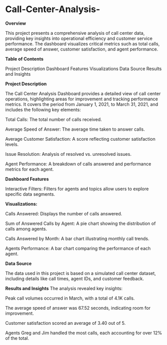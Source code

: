 # Call-Center-Analysis-

**Overview**

This project presents a comprehensive analysis of call center data, providing key insights into operational efficiency and customer service performance. The dashboard visualizes critical metrics such as total calls, average speed of answer, customer satisfaction, and agent performance.

**Table of Contents**

Project Description
Dashboard Features
Visualizations
Data Source
Results and Insights

**Project Description**

The Call Center Analysis Dashboard provides a detailed view of call center operations, highlighting areas for improvement and tracking performance metrics. It covers the period from January 1, 2021, to March 31, 2021, and includes the following key elements:

Total Calls:  The total number of calls received.

Average Speed of Answer: The average time taken to answer calls.

Average Customer Satisfaction: A score reflecting customer satisfaction levels.

Issue Resolution: Analysis of resolved vs. unresolved issues.

Agent Performance: A breakdown of calls answered and performance metrics for each agent.

**Dashboard Features**

Interactive Filters: Filters for agents and topics allow users to explore specific data segments.

**Visualizations:**

Calls Answered: Displays the number of calls answered.

Sum of Answered Calls by Agent: A pie chart showing the distribution of calls among agents.

Calls Answered by Month: A bar chart illustrating monthly call trends.

Agents Performance: A bar chart comparing the performance of each agent.

**Data Source**

The data used in this project is based on a simulated call center dataset, including details like call times, agent IDs, and customer feedback.

**Results and Insights**
The analysis revealed key insights:

Peak call volumes occurred in March, with a total of 4.1K calls.

The average speed of answer was 67.52 seconds, indicating room for improvement.

Customer satisfaction scored an average of 3.40 out of 5.

Agents Greg and Jim handled the most calls, each accounting for over 12% of the total.


